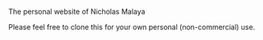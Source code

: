 The personal website of Nicholas Malaya

Please feel free to clone this for your own personal (non-commercial) use.

